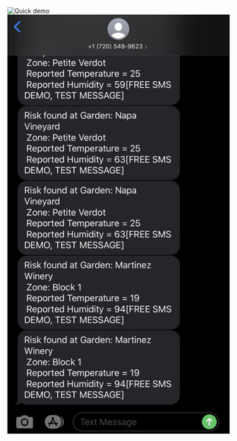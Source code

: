 ![Quick demo](https://media.giphy.com/media/dwF8Br5GpLxzVGlzrz/giphy.gif)
![Sample text message](https://github.com/juanm707/Plant_Tracker/blob/master/IMG_6099.jpg)
